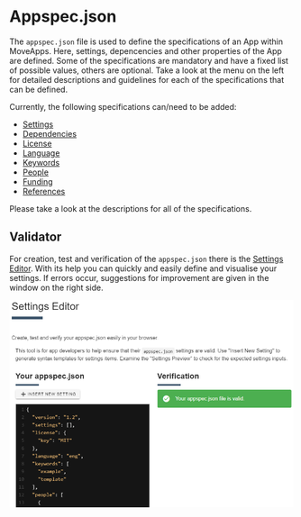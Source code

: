 # Appspec.json

The `appspec.json` file is used to define the specifications of an App within MoveApps. Here, settings, depencencies and other properties of the App are defined. Some of the specifications are mandatory and have a fixed list of possible values, others are optional. Take a look at the menu on the left for detailed descriptions and guidelines for each of the specifications that can be defined.

Currently, the following specifications can/need to be added:
- [Settings](appspec/current/settings/README.md)
- [Dependencies](appspec/current/dependencies_appspec.md)
- [License](appspec/current/license_appspec.md)
- [Language](appspec/current/language_appspec.md)
- [Keywords](appspec/current/keywords_appspec.md)
- [People](appspec/current/people_appspec.md)
- [Funding](appspec/current/funding_appspec.md)
- [References](appspec/current/references_appspec.md)

Please take a look at the descriptions for all of the specifications.


## Validator

For creation, test and verification of the `appspec.json` there is the [Settings Editor](https://www.moveapps.org/apps/settingseditor ':ignore'). With its help you can quickly and easily define and visualise your settings. If errors occur, suggestions for improvement are given in the window on the right side.

<kbd>![](files/SettingsEditor.png ':size=600')</kbd>
